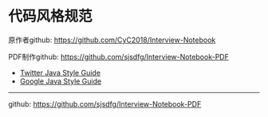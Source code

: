 # 代码风格规范

原作者github: https://github.com/CyC2018/Interview-Notebook

PDF制作github: https://github.com/sjsdfg/Interview-Notebook-PDF

- [Twitter Java Style Guide](https://github.com/twitter/commons/blob/master/src/java/com/twitter/common/styleguide.md)
- [Google Java Style Guide](http://google.github.io/styleguide/javaguide.html)


---
github: https://github.com/sjsdfg/Interview-Notebook-PDF